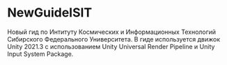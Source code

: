 # NewGuideISIT
 Новый гид по Интитуту Космических и Информационных Технологий Сибирского Федерального Университета.
 В гиде используется движок Unity 2021.3 с использованием Unity Universal Render Pipeline и Unity Input System Package.
